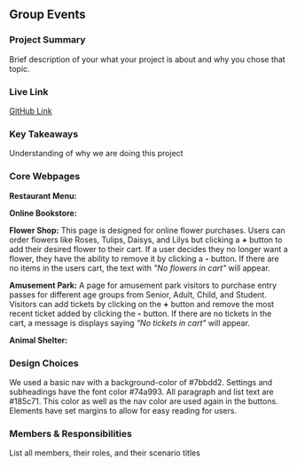## Group Events

### Project Summary

Brief description of your what your project is about and why you chose that topic.

### Live Link

[GitHub Link](https://{username}.github.io/{reponame}/homework-2)

### Key Takeaways

Understanding of why we are doing this project

### Core Webpages

**Restaurant Menu:**

**Online Bookstore:**

**Flower Shop:** This page is designed for online flower purchases. Users can order flowers like Roses, Tulips, Daisys, and Lilys but clicking a **+** button to add their desired flower to their cart. If a user decides they no longer want a flower, they have the ability to remove it by clicking a **-** button. If there are no items in the users cart, the text with _"No flowers in cart"_ will appear.

**Amusement Park:** A page for amusement park visitors to purchase entry passes for different age groups from Senior, Adult, Child, and Student. Visitors can add tickets by clicking on the **+** button and remove the most recent ticket added by clicking the **-** button. If there are no tickets in the cart, a message is displays saying _"No tickets in cart"_ will appear.

**Animal Shelter:**

### Design Choices

We used a basic nav with a background-color of #7bbdd2.
Settings and subheadings have the font color #74a993. All paragraph and list text are #185c71. This color as well as the nav color are used again in the buttons. Elements have set margins to allow for easy reading for users.

### Members & Responsibilities

List all members, their roles, and their scenario titles
